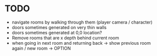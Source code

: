 # TODO
- navigate rooms by walking through them (player camera / character)
- doors sometimes generated on very thin walls
- doors sometimes generated at 0,0 location?
- Remove rooms that are x depth behind current room
- when going in next room and returning back -> show previous room again / new room -> OPTION
